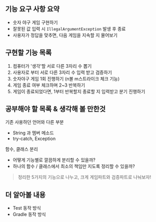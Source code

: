 ## 기능 요구 사항 요약

- 숫자 야구 게임 구현하기
- 잘못된 값 입력 시 `IllegalArgumentException` 발생 후 종료
- 사용자가 정답을 맞추면, 다음 게임을 지속할 지 물어보기

## 구현할 기능 목록

1. 컴퓨터가 '생각'할 서로 다른 3자리 수 뽑기
2. 사용자로 부터 서로 다른 3자리 수 입력 받고 검증하기
3. 숫자야구 게임 1회 진행하기 (n볼 m스트라이크 체크 기능)
4. 게임 종료 여부 체크하며 2~3 반복하기
5. 게임이 종료되었다면, 1부터 반복할지 종료할 지 입력받고 분기 진행하기

## 공부해야 할 목록 & 생각해 볼 만한것

기존 사용하던 언어와 다른 부분

- String 과 멤버 메소드
- try-catch, Exception

함수, 클래스 분리

- 어떻게 기능별로 깔끔하게 분리할 수 있을까?
- 하나의 함수 / 클래스에서 최소의 책임만 지도록 정리할 수 있을까?

> 정리한 5가지의 기능으로 나누고, 크게 게임파트와 검증파트로 나눠보자!

## 더 알아볼 내용

- Test 동작 방식
- Gradle 동작 방식
